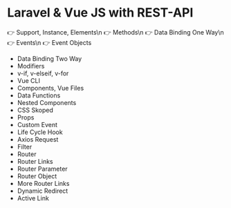 # Laravel & Vue JS with REST-API
  :point_right: Support, Instance, Elements\n
  :point_right: Methods\n
  :point_right: Data Binding One Way\n
  :point_right: Events\n
  :point_right: Event Objects
  - Data Binding Two Way
  - Modifiers
  - v-if, v-elseif, v-for
  - Vue CLI
  - Components, Vue Files
  - Data Functions
  - Nested Components
  - CSS Skoped
  - Props
  - Custom Event
  - Life Cycle Hook
  - Axios Request
  - Filter
  - Router
  - Router Links
  - Router Parameter
  - Router Object
  - More Router Links
  - Dynamic Redirect
  - Active Link

